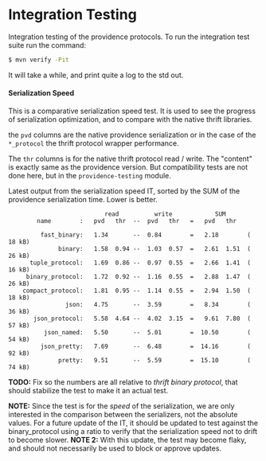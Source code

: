 Integration Testing
===================

Integration testing of the providence protocols. To run the integration test
suite run the command:

```sh
$ mvn verify -Pit
```

It will take a while, and print quite a log to the std out.

#### Serialization Speed

This is a comparative serialization speed test. It is used to see the progress of
serialization optimization, and to compare with the native thrift libraries.

the `pvd` columns are the native providence serialization or in the case of the
`*_protocol` the thrift protocol wrapper performance.

The `thr` columns is for the native thrift protocol read / write. The "content" is
exactly same as the providence version. But compatibility tests are not done here,
but in the `providence-testing` module.

Latest output from the serialization speed IT, sorted by the SUM of the providence
serialization time. Lower is better.

```
                           read          write            SUM
        name        :   pvd   thr  --  pvd   thr   =   pvd   thr

         fast_binary:   1.34       --  0.84        =   2.18        ( 18 kB)
              binary:   1.58  0.94 --  1.03  0.57  =   2.61  1.51  ( 26 kB)
      tuple_protocol:   1.69  0.86 --  0.97  0.55  =   2.66  1.41  ( 16 kB)
     binary_protocol:   1.72  0.92 --  1.16  0.55  =   2.88  1.47  ( 26 kB)
    compact_protocol:   1.81  0.95 --  1.14  0.55  =   2.94  1.50  ( 18 kB)
                json:   4.75       --  3.59        =   8.34        ( 36 kB)
       json_protocol:   5.58  4.64 --  4.02  3.15  =   9.61  7.80  ( 57 kB)
          json_named:   5.50       --  5.01        =  10.50        ( 54 kB)
         json_pretty:   7.69       --  6.48        =  14.16        ( 92 kB)
              pretty:   9.51       --  5.59        =  15.10        ( 74 kB)
```

**TODO:** Fix so the numbers are all relative to *thrift binary protocol*,
that should stabilize the test to make it an actual test.

**NOTE:** Since the test is for the *speed* of the serialization, we are only
interested in the comparison between the serializers, not the absolute values.
For a future update of the IT, it should be updated to test against the
binary_protocol using a ratio to verify that the serialization speed not to
drift to become slower. **NOTE 2:** With this update, the test may become flaky,
and should not necessarily be used to block or approve updates.
